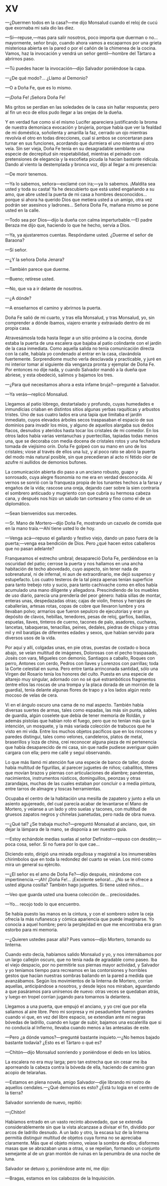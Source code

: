 # XV

—¿Duermen todos en la casa?—me dijo Monsalud cuando el reloj de cucú
que exornaba mi sala dio las diez.

—Sí—repuse,—mas para salir nosotros, poco importa que duerman o no...
mayormente, señor brujo, cuando ahora vamos a escaparnos por una grieta
misteriosa abierta en la pared o por el cañón de la chimenea de la cocina.
Vamos, haz la invocación y vendrá un señor gentil—hombre del Tártaro a
abrirnos paso.

—Tú puedes hacer la invocación—dijo Salvador poniéndose la capa.

—¿De qué modo?... ¿Llamo al Demonio?

—O a Doña Fe, que es lo mismo.

—¡Doña Fe! ¡Señora Doña Fe!

Mis gritos se perdían en las soledades de la casa sin hallar respuesta; pero
al fin un eco de ellos pudo llegar a las orejas de la dueña.

Y en verdad fue como si el mismo Lucifer apareciera justificando la broma
de nuestra demoníaca evocación y brujería, porque había que ver la fealdad
de mi doméstica, soñolienta y amarilla la faz, cerrado un ojo mientras
revolvía el otro en todas direcciones, cual si ambos se  concertaran para
turnar en sus funciones, acordando que durmiera el uno mientras el otro veía.
Sin ser vieja, Doña Fe tenía en su desagradable semblante una especie de
decrepitud sin respetabilidad, mientras el peinado con pretensiones de
elegancia y la escofieta picuda la hacían bastante ridícula. Dando al viento la
destemplada y bronca voz, dijo al llegar a mi presencia:

—De morir tenemos.

—Ya lo sabemos, señora—exclamé con ira;—ya lo sabemos. ¡Maldita sea
usted y toda su casta! Ya he descubierto que está usted engañando a su amo,
que abre usted la puerta de mi casa a hombres desconocidos... porque si
ahora ha querido Dios que metiera usted a un amigo, otra vez podrán ser
asesinos y ladrones... Señora Doña Fe, mañana mismo se pone usted en la
calle.

—Todo sea por Dios—dijo la dueña con calma imperturbable.—El padre
Beraza me dijo que, haciendo lo que he hecho, servía a Dios.

—Ya, ya ajustaremos cuentas. Respóndame usted. ¿Duerme el señor de
Baraona?

—Sí señor.

—¿Y la señora Doña Jenara?

—También parece que duerme.

—Bueno; retírese usted.

—No, que va a ir delante de nosotros.

—¿A dónde?

—A enseñarnos el camino y abrirnos la puerta.

Doña Fe salió de mi cuarto, y tras ella Monsalud, y tras Monsalud, yo, sin
comprender a dónde íbamos, viajero errante y extraviado dentro de mi propia
casa.

Atravesámosla toda hasta llegar a un sitio próximo a la cocina, donde
estaba la puerta de una escalera que bajaba al patio colindante con el jardín
de la casa inmediata. Como aquella salida no tenía comunicación directa con
la calle, habíala yo condenado al entrar en la casa, clavándola fuertemente.
Sorprendiome mucho verla desclavada y practicable, y juré en mi interior
tomar al siguiente día venganza pronta y ejemplar de Doña Fe. Por entonces
no dije nada, y cuando Salvador mandó a la dueña que abriese, y esta
obedeció, salimos y bajamos los tres.

—¿Para qué necesitamos ahora a esta infame bruja?—pregunté a Salvador.

—Ya verás—replicó Monsalud.

Llegamos al patio lóbrego, destartalado y profundo, cuyas humedades e
inmundicias criaban en distintos sitios algunas yerbas raquíticas y arbustos
tristes. Uno de sus cuatro lados era una tapia que limitaba el jardín
inmediato, cuyos elevados árboles secos traspasaban el espacio de sus
dominios para invadir los míos, y alguno de aquellos alargaba sus dedos
flacos, desnudos y ateridos hasta tocar los cristales de mi comedor. En los
otros lados había varias ventanuchas y puertecillas, tapiadas todas menos
una, que se decoraba con media docena de cristales rotos y una fechadura
tomada de viejísimo orín. Doña Fe golpeó con su mano en uno de los
cristales; viose al través de ellos una luz, y al poco rato se abrió la puerta del
modo más natural posible, sin que precedieran al acto ni fétido olor de azufre
ni aullidos de demonios bufones.

La comunicación abierta dio paso a un anciano robusto, guapo y
sonrosado, cuya alegre fisonomía no me era en verdad desconocida. Al vernos
se sonrió con la franqueza propia de los tunantes hechos a la farsa y engaños
de la vida; rascose una oreja, dejando caer sobre la sien contraria el sombrero
anticuado y mugriento con que cubría su hermosa cabeza cana, y después nos
hizo un saludo tan cortesano y fino como el de un diplomático.

—Sean bienvenidos sus mercedes.

—Sr. Mano de Mortero—dijo Doña Fe, mostrando un cazuelo de comida que
en la mano traía.—Ahí tiene usted lo de hoy.

—Venga acá—repuso el gallardo y festivo viejo, dando un paso fuera de la
puerta;—venga esa bendición de Dios. Pero ¿qué hacen estos caballeros que
no pasan adelante?

Franqueamos el estrecho umbral; desapareció Doña Fe, perdiéndose en la
oscuridad del patio; cerrose la puerta y nos hallamos en una ancha habitación
de techo abovedado, cuyo aspecto, sin tener nada de sobrenatural, ni de
infernal, ni aun de extraordinario, me dejó suspenso y estupefacto. Los cuatro
testeros de la tal pieza apenas tenían superficie para tanto trebejo roto y
sucio, para tanto cachivache como en ellos había acumulado una mano
diligente y allegadora. Prescindiendo de los muebles de uso diario, parecía
una prendería del peor género: había sillas de montar, enteras unas,
despedazadas otras; cajas de violín, frenos y herrajes de caballerías, artesas
rotas, copas de cobre que llevaron lumbre y ora llevaban polvo; armarios que
fueron sepulcro de ejecutorias y eran ya depósito de clavos, hebillas,
tenedores, pesas de reloj, garfios, badilas, espuelas, llaves, tinteros de cuerno,
tacones de palo, asadores, cucharas, lancetas, tabaqueras, tenacillas, peines,
dedales,  piedras de chispa y otras mil y mil baratijas de diferentes
edades y sexos, que habían servido para diversos usos de la vida.

Por aquí y allí, colgadas unas, en pie otras, puestas de costado o boca
abajo, se veían multitud de imágenes, Dolorosas con el pecho traspasado,
Josés con vara, Migueles con demonio, Santiagos a caballo, Roques con perro,
Antones con cerdo, Pedros con llaves y Lorenzos con parrillas; toda la Corte
celestial en suma. Pero entre tanta arrinconada santidad, sólo una Virgen del
Rosario tenía los honores del culto. Puesta en una especie de altarejo muy
singular, adornado con no sé qué estrambóticos fragmentos (entre ellos las
roscas de una trompa y la placa dorada de un morrión de la guardia), tenía
delante algunas flores de trapo y a los lados algún resto mocoso de velas de
cera.

Vi en el ángulo oscuro una cama de no mal aspecto. También había
diversas suertes de armas, tales como espadas, las más sin punta, sables de
guardia, algún coselete que debía de tener memoria de Roldán, y además
pistolas que habían roto el fuego, pero que no tenían más que la intención, un
mosquete, y la más variada colección de trabucos que he visto en mi vida.
Entre los muchos objetos pacíficos que en los rincones y paredes distinguí,
tales como velones, candeleros, platos de metal, braserillos y loza de china,
creí reconocer alguna pieza de mi pertenencia que había desaparecido de mi
casa, sin  que nadie pudiese averiguar quién cargara con ella; pero me
callé y seguí observando.

Lo que más llamó mi atención fue una especie de banco de taller, donde
había multitud de figurillas, al parecer juguetes de niños; caballitos, títeres
que movían brazos y piernas con articulaciones de alambre; panderetas,
nacimientos, instrumentos rústicos, dominguillos, peonzas y otras zarandajas,
muchas de las cuales estaban por concluir o a media pintura, entre tarros de
almagre y toscas herramientas.

Ocupaba el centro de la habitación una mesilla de zapatero y junto a ella
un asiento agujereado, del cual parecía acabar de levantarse el Mano de
Mortero, y veíanse a un lado y otro suelas y tacones, con multitud de gruesos
zapatos negros y chinelas juanetudas, pero nada de obra nueva.

—¿Qué tal? ¿Se trabaja mucho?—preguntó Monsalud al anciano, que, sin
dejar la lámpara de la mano, se disponía a ser nuestro guía.

—Estoy echándole medias suelas al señor Definidor—repuso con desdén;—poca
cosa, señor. Si no fuera por lo que cae...

Diciendo esto, dirigió una mirada orgullosa y magistral a los innumerables
chirimbolos que en toda la redondez del cuarto se veían. Los miró como mira
un general su ejército.

—¿El señor es el amo de Doña Fe?—dijo después, mirándome con
impertinencia.—¡Ah! ¡Doña Fe!... ¡Excelente señora!... ¿No se le ofrece a usted
alguna cosilla? También hago juguetes. Si tiene usted niños...

—Veo que guarda usted una buena colección de... preciosidades.

—Yo... recojo todo lo que encuentro.

Se había puesto las manos en la cintura, y con el sombrero sobre la ceja
ofrecía la más rufianesca y cómica apariencia que puede imaginarse. Yo
conocía a aquel hombre; pero la perplejidad en que me encontraba era gran
estorbo para mi memoria.

—¿Quieren ustedes pasar allá? Pues vamos—dijo Mortero, tomando su
linterna.

Cuando esto decía, habíamos salido Monsalud y yo, y nos internábamos
por un largo callejón oscuro, que no tenía nada de agradable como paseo. Iba
el viejo despacio, por no permitirle sus piernas mayor actividad, y Salvador y
yo teníamos tiempo para recreamos en las contorsiones y horribles gestos que
hacían nuestras sombras bailando en la pared a medida que avanzábamos.
Según los movimientos de la linterna de Mortero, corrían aquellas,
anticipándose a nosotros, y desde lejos nos  miraban, aguardando a que
pasáramos para unírsenos de nuevo: otras veces se quedaban atrás, y luego en
tropel corrían jugando para tomarnos la delantera.

Llegamos a una puerta, que empujó el anciano, y yo creí que por ella
salíamos al aire libre. Pero mi sorpresa y mi pesadumbre fueron grandes
cuando vi que, en vez del libre espacio, se extendían ante mí negras bóvedas
de ladrillo, cuando en lugar de subir, bajamos una escalerilla que si no
conducía al Infierno, llevaba cuando menos a las antesalas de este.

—Pero ¿a dónde vamos?—pregunté bastante inquieto.—¿No hemos bajado
bastante todavía? ¿Esto es el Tártaro o qué es?

—Chitón—dijo Monsalud sonriendo y poniéndose el dedo en los labios.

La escalera no era muy larga; pero tan estrecha que sin cesar me iba
aporreando la cabeza contra la bóveda de ella, haciendo de camino gran
acopio de telarañas.

—Estamos en plena novela, amigo Salvador—dije librando mi rostro de
aquellos cendales.—¿Qué demonios es esto? ¿Está tu logia en el centro de la
tierra?

Salvador sonriendo de nuevo, repitió:

—¡Chitón!

Habíamos entrado en un vasto recinto abovedado, que se extendía
considerablemente sin que la vista alcanzase a divisar el fin, dividido por
arcos de ladrillo desnudo. A un lado y otro, la escasa luz de la linterna
permitía distinguir multitud de objetos cuya forma no se apreciaba
claramente. Más que el objeto mismo, veíase la sombra de ellos; disformes
masas que se abrazaban unas a otras, o se repelían, formando un conjunto
semejante al de un gran montón de ruinas en la penumbra de una noche de
luna.

Salvador se detuvo y, poniéndose ante mí, me dijo:

—Bragas, estamos en los calabozos de la Inquisición.
